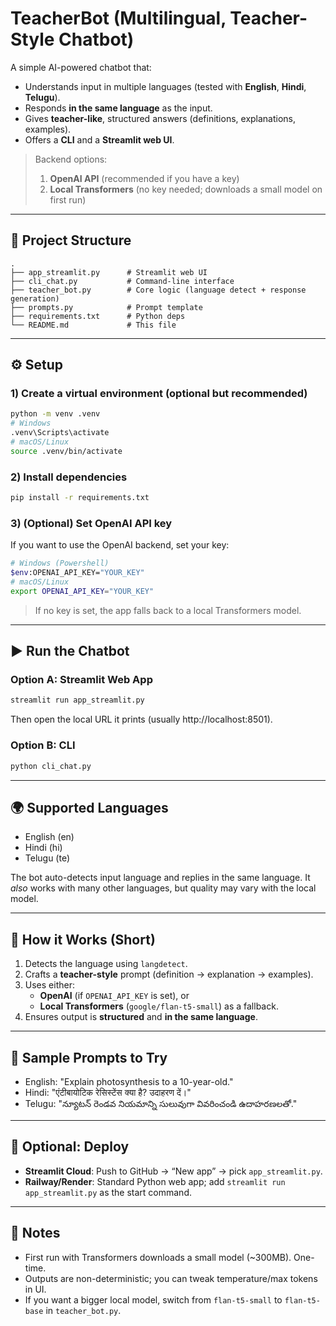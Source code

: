 # TeacherBot (Multilingual, Teacher-Style Chatbot)

A simple AI-powered chatbot that:
- Understands input in multiple languages (tested with **English**, **Hindi**, **Telugu**).
- Responds **in the same language** as the input.
- Gives **teacher-like**, structured answers (definitions, explanations, examples).
- Offers a **CLI** and a **Streamlit web UI**.

> Backend options:
> 1) **OpenAI API** (recommended if you have a key)  
> 2) **Local Transformers** (no key needed; downloads a small model on first run)

---

## 🧩 Project Structure

```
.
├── app_streamlit.py      # Streamlit web UI
├── cli_chat.py           # Command-line interface
├── teacher_bot.py        # Core logic (language detect + response generation)
├── prompts.py            # Prompt template
├── requirements.txt      # Python deps
└── README.md             # This file
```

---

## ⚙️ Setup

### 1) Create a virtual environment (optional but recommended)

```bash
python -m venv .venv
# Windows
.venv\Scripts\activate
# macOS/Linux
source .venv/bin/activate
```

### 2) Install dependencies
```bash
pip install -r requirements.txt
```

### 3) (Optional) Set OpenAI API key
If you want to use the OpenAI backend, set your key:
```bash
# Windows (Powershell)
$env:OPENAI_API_KEY="YOUR_KEY"
# macOS/Linux
export OPENAI_API_KEY="YOUR_KEY"
```

> If no key is set, the app falls back to a local Transformers model.

---

## ▶️ Run the Chatbot

### Option A: Streamlit Web App
```bash
streamlit run app_streamlit.py
```
Then open the local URL it prints (usually http://localhost:8501).

### Option B: CLI
```bash
python cli_chat.py
```

---

## 🌍 Supported Languages
- English (en)
- Hindi (hi)
- Telugu (te)

The bot auto-detects input language and replies in the same language. It *also* works with many other languages, but quality may vary with the local model.

---

## 🧠 How it Works (Short)
1. Detects the language using `langdetect`.
2. Crafts a **teacher-style** prompt (definition → explanation → examples).
3. Uses either:
   - **OpenAI** (if `OPENAI_API_KEY` is set), or
   - **Local Transformers** (`google/flan-t5-small`) as a fallback.
4. Ensures output is **structured** and **in the same language**.

---

## 🧪 Sample Prompts to Try
- English: "Explain photosynthesis to a 10-year-old."
- Hindi: "एंटीबायोटिक रेसिस्टेंस क्या है? उदाहरण दें।"
- Telugu: "న్యూటన్ రెండవ నియమాన్ని సులువుగా వివరించండి ఉదాహరణలతో."

---

## 🚀 Optional: Deploy
- **Streamlit Cloud**: Push to GitHub → “New app” → pick `app_streamlit.py`.
- **Railway/Render**: Standard Python web app; add `streamlit run app_streamlit.py` as the start command.

---

## 🙌 Notes
- First run with Transformers downloads a small model (~300MB). One-time.
- Outputs are non-deterministic; you can tweak temperature/max tokens in UI.
- If you want a bigger local model, switch from `flan-t5-small` to `flan-t5-base` in `teacher_bot.py`.

